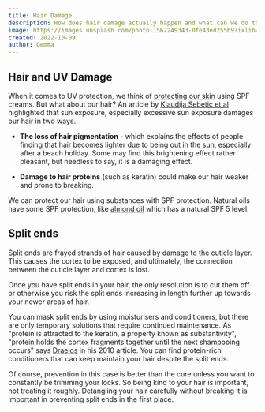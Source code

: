 ```yaml
---
title: Hair Damage
description: How does hair damage actually happen and what can we do to stop it?
image: https://images.unsplash.com/photo-1562249343-0fe43ed255b9?ixlib=rb-1.2.1&ixid=eyJhcHBfaWQiOjEyMDd9&auto=format&fit=crop&w=1000&q=80
created: 2022-10-09
author: Gemma
---
```


## Hair and UV Damage

When it comes to UV protection, we think of [protecting our skin](https://www.skincancer.org/risk-factors/uv-radiation) using SPF creams. But what about our hair? An article by [Klaudija Sebetic et al](https://pubmed.ncbi.nlm.nih.gov/19138021/) highlighted that sun exposure, especially excessive sun exposure damages our hair in two ways.

- **The loss of hair pigmentation** - which explains the effects of people finding that hair becomes lighter due to being out in the sun, especially after a beach holiday. Some may find this brightening effect rather pleasant, but needless to say, it is a damaging effect.

- **Damage to hair proteins** (such as keratin) could make our hair weaker and prone to breaking.

We can protect our hair using substances with SPF protection. Natural oils have some SPF protection, like [almond oil](/guides/almond-oil-hair-care/#almond-oil-vs-hair-damage) which has a natural SPF 5 level.

## Split ends

Split ends are frayed strands of hair caused by damage to the cuticle layer. This causes the cortex to be exposed, and ultimately, the connection between the cuticle layer and cortex is lost.

Once you have split ends in your hair, the only resolution is to cut them off or otherwise you risk the split ends increasing in length further up towards your newer areas of hair.

You can mask split ends by using moisturisers and conditioners, but there are only temporary solutions that require continued maintenance. As "protein is attracted to the keratin, a property known as substantivity",  "protein holds the cortex fragments together until the next shampooing occurs" says [Draelos](https://www.ncbi.nlm.nih.gov/pmc/articles/PMC3002407/#CIT10) in his 2010 article. You can find protein-rich conditioners that can keep maintain your hair despite the split ends.

Of course, prevention in this case is better than the cure unless you want to constantly be trimming your locks. So being kind to your hair is important, not treating it roughly. Detangling your hair carefully without breaking it is important in preventing split ends in the first place.